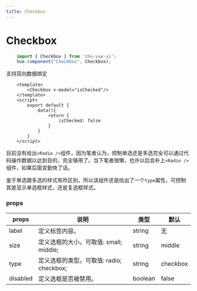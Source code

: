 ```yaml
---
title: Checkbox
---
```


# Checkbox

```js
    import { Checkbox } from 'zhu-vue-ui';
    Vue.component("Checkbox", Checkbox);
```

支持双向数据绑定
```vue
    <template>
        <Checkbox v-model="isChecked"/>
    </template>
    <script>
        export default {
            data(){
                return {
                    isChecked: false
                }
            }
        }
    </script>
```

目前没有给出`<Radio />`组件，因为笔者认为，控制单选还是多选完全可以通过代码操作数据以达到目的，完全够用了。当下笔者很懒，也许以后会补上`<Radio />`组件，如果后面变勤快了话。

鉴于单选跟多选的样式有所区别，所以该组件还是给出了一个`type`属性，可控制其是显示单选框样式，还是复选框样式。

### props
| props   | 说明  | 类型 | 默认 |
| --      | ---  | --  | --   |
|label    |定义标签内容。                                   | string  | 无 |
|size     |定义选框的大小。可取值: small; middle;            | string  | middle  |
|type     |定义选框的类型。可取值: radio; checkbox;          | string  | checkbox |
|disabled |定义选框是否被禁用。                              | boolean | false   |